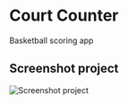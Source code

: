 # Court Counter
Basketball scoring app

## Screenshot project
![Screenshot project](https://github.com/kevinhermawan/CourtCounter/blob/master/Screenshot/1.png)
